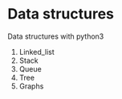 # Data structures
Data structures with python3 
1. Linked_list
2. Stack
3. Queue
4. Tree
5. Graphs 
